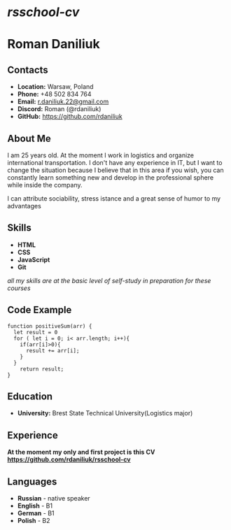 # ***rsschool-cv***

# **Roman Daniliuk**

## Contacts
* **Location:** Warsaw, Poland
* **Phone:** +48 502 834 764
* **Email:** r.daniliuk.22@gmail.com
* **Discord:** Roman (@rdaniliuk)
* **GitHub:** https://github.com/rdaniliuk

## About Me 
I am 25 years old. At the moment I work in logistics and organize international transportation. I don't have any experience in IT, but I want to change the situation because I believe that in this area if you wish, you can constantly learn something new and develop in the professional sphere while inside the company.

I can attribute sociability, stress istance and a great sense of humor to my advantages

## Skills
* **HTML**
* **CSS**
* **JavaScript**
* **Git**


*all my skills are at the basic level of self-study in preparation for these courses*

## Code Example
```
function positiveSum(arr) {
  let result = 0 
  for ( let i = 0; i< arr.length; i++){
    if(arr[i]>0){
      result += arr[i];
    }
  }
    return result;
}
```

## Education
* **University:** Brest State Technical University(Logistics major) 

## Experience 

**At the moment my only and first project is this CV https://github.com/rdaniliuk/rsschool-cv**

## Languages
* **Russian** - native speaker
* **English** - B1
* **German** - B1
* **Polish** - B2

